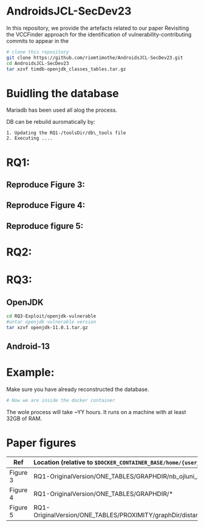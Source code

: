 # AndroidsJCL-SecDev23 
In this repository, we provide the artefacts related to our paper Revisiting the VCCFinder approach for the identification of vulnerability-contributing commits to appear in the

```bash
# clone this repository
git clone https://github.com/riomtimothe/AndroidsJCL-SecDev23.git
cd AndroidsJCL-SecDev23
tar xzvf timdb-openjdk_classes_tables.tar.gz

```

# Buidling the database
Mariadb has been used all alog the process.

DB can be rebuild auromatically by:

	1. Updating the RQ1-/toolsDir/db\_tools file
	2. Executing ....


# RQ1:

## Reproduce Figure 3:

## Reproduce Figure 4:

## Reproduce figure 5:

# RQ2:

# RQ3:

## OpenJDK


```bash 
cd RQ3-Exploit/openjdk-vulnerable
#untar openjdk vulnerable version
tar xzvf openjdk-11.0.1.tar.gz

```

## Android-13

# Example:
Make sure you have already reconstructed the database.

```bash
# Now we are inside the docker container

```

The wole process will take ~YY hours. It runs on a machine with at least 32GB of RAM.

# Paper figures

|  Ref |  Location (relative to `$DOCKER_CONTAINER_BASE/home/{user_name}/`) | 
| --------- |:---------|
| Figure 3 | RQ1-OriginalVersion/ONE\_TABLES/GRAPHDIR/nb\_ojluni\_classes.pdf |
| Figure 4 | RQ1-OriginalVersion/ONE\_TABLES/GRAPHDIR/* |
| Figure 5 |  RQ1-OriginalVersion/ONE\_TABLES/PROXIMITY/graphDir/distances_area.pdf|

